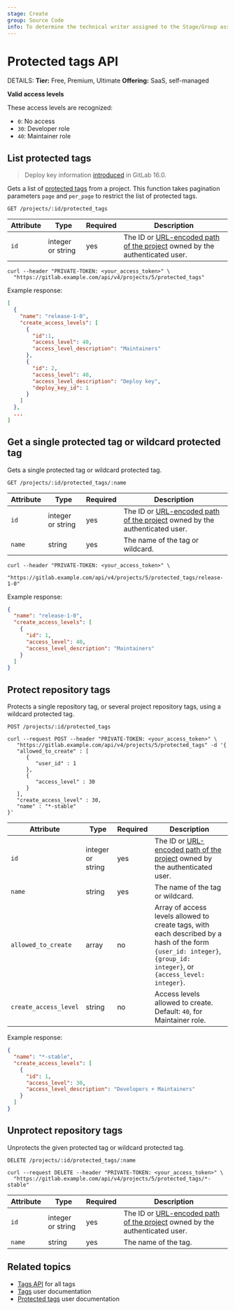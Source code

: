 ```yaml
---
stage: Create
group: Source Code
info: To determine the technical writer assigned to the Stage/Group associated with this page, see https://handbook.gitlab.com/handbook/product/ux/technical-writing/#assignments
---
```


# Protected tags API

DETAILS:
**Tier:** Free, Premium, Ultimate
**Offering:** SaaS, self-managed

**Valid access levels**

These access levels are recognized:

- `0`: No access
- `30`: Developer role
- `40`: Maintainer role

## List protected tags

> Deploy key information [introduced](https://gitlab.com/gitlab-org/gitlab/-/merge_requests/116846) in GitLab 16.0.

Gets a list of [protected tags](../user/project/protected_tags.md) from a project.
This function takes pagination parameters `page` and `per_page` to restrict the list of protected tags.

```plaintext
GET /projects/:id/protected_tags
```

| Attribute | Type | Required | Description |
| --------- | ---- | -------- | ----------- |
| `id` | integer or string | yes | The ID or [URL-encoded path of the project](rest/index.md#namespaced-path-encoding) owned by the authenticated user. |

```shell
curl --header "PRIVATE-TOKEN: <your_access_token>" \
  "https://gitlab.example.com/api/v4/projects/5/protected_tags"
```

Example response:

```json
[
  {
    "name": "release-1-0",
    "create_access_levels": [
      {
        "id":1,
        "access_level": 40,
        "access_level_description": "Maintainers"
      },
      {
        "id": 2,
        "access_level": 40,
        "access_level_description": "Deploy key",
        "deploy_key_id": 1
      }
    ]
  },
  ...
]
```

## Get a single protected tag or wildcard protected tag

Gets a single protected tag or wildcard protected tag.

```plaintext
GET /projects/:id/protected_tags/:name
```

| Attribute | Type | Required | Description |
| --------- | ---- | -------- | ----------- |
| `id` | integer or string | yes | The ID or [URL-encoded path of the project](rest/index.md#namespaced-path-encoding) owned by the authenticated user. |
| `name` | string | yes | The name of the tag or wildcard. |

```shell
curl --header "PRIVATE-TOKEN: <your_access_token>" \
  "https://gitlab.example.com/api/v4/projects/5/protected_tags/release-1-0"
```

Example response:

```json
{
  "name": "release-1-0",
  "create_access_levels": [
    {
      "id": 1,
      "access_level": 40,
      "access_level_description": "Maintainers"
    }
  ]
}
```

## Protect repository tags

Protects a single repository tag, or several project repository
tags, using a wildcard protected tag.

```plaintext
POST /projects/:id/protected_tags
```

```shell
curl --request POST --header "PRIVATE-TOKEN: <your_access_token>" \
   "https://gitlab.example.com/api/v4/projects/5/protected_tags" -d '{
   "allowed_to_create" : [
      {
         "user_id" : 1
      },
      {
         "access_level" : 30
      }
   ],
   "create_access_level" : 30,
   "name" : "*-stable"
}'
```

| Attribute | Type | Required | Description |
| --------- | ---- | -------- | ----------- |
| `id` | integer or string | yes | The ID or [URL-encoded path of the project](rest/index.md#namespaced-path-encoding) owned by the authenticated user. |
| `name` | string | yes | The name of the tag or wildcard. |
| `allowed_to_create`   | array  | no | Array of access levels allowed to create tags, with each described by a hash of the form `{user_id: integer}`, `{group_id: integer}`, or `{access_level: integer}`. |
| `create_access_level` | string | no | Access levels allowed to create. Default: `40`, for Maintainer role. |

Example response:

```json
{
  "name": "*-stable",
  "create_access_levels": [
    {
      "id": 1,
      "access_level": 30,
      "access_level_description": "Developers + Maintainers"
    }
  ]
}
```

## Unprotect repository tags

Unprotects the given protected tag or wildcard protected tag.

```plaintext
DELETE /projects/:id/protected_tags/:name
```

```shell
curl --request DELETE --header "PRIVATE-TOKEN: <your_access_token>" \
  "https://gitlab.example.com/api/v4/projects/5/protected_tags/*-stable"
```

| Attribute | Type | Required | Description |
| --------- | ---- | -------- | ----------- |
| `id` | integer or string | yes | The ID or [URL-encoded path of the project](rest/index.md#namespaced-path-encoding) owned by the authenticated user. |
| `name` | string | yes | The name of the tag. |

## Related topics

- [Tags API](tags.md) for all tags
- [Tags](../user/project/repository/tags/index.md) user documentation
- [Protected tags](../user/project/protected_tags.md) user documentation
